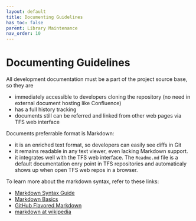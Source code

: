 ```yaml
---
layout: default
title: Documenting Guidelines
has_toc: false
parent: Library Maintenance
nav_order: 10  
---
```

# Documenting Guidelines

All development documentation must be a part of the project source base,
so they are
- immediately accessible to developers cloning the repository
  (no need in external document hosting like Confluence)
- has a full history tracking
- documents still can be referred and linked from other web pages
  via TFS web interface

Documents preferrable format is Markdown:
- it is an enriched text format, so developers can easily see diffs in Git
- it remains readable in any text viewer, even lacking Markdown support.
- it integrates well with the TFS web interface. The `Readme.md` file is a
  default documentation enry point in TFS repositories and automaticaly
  shows up when open TFS web repos in a browser.

To learn more about the markdown syntax, refer to these links:

 - [Markdown Syntax Guide](http://daringfireball.net/projects/markdown/syntax)
 - [Markdown Basics](http://daringfireball.net/projects/markdown/basics)
 - [GitHub Flavored Markdown](http://github.github.com/github-flavored-markdown/)
 - [markdown at wikipedia](https://secure.wikimedia.org/wikipedia/en/wiki/Markdown)
